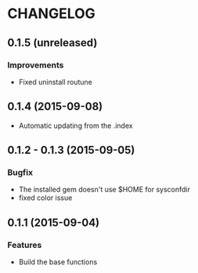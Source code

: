 # CHANGELOG

## 0.1.5 (unreleased)
### Improvements
* Fixed uninstall routune

## 0.1.4 (2015-09-08)
* Automatic updating from the .index

## 0.1.2 - 0.1.3 (2015-09-05)
### Bugfix
* The installed gem doesn't use $HOME for sysconfdir
* fixed color issue

## 0.1.1 (2015-09-04)
### Features
* Build the base functions